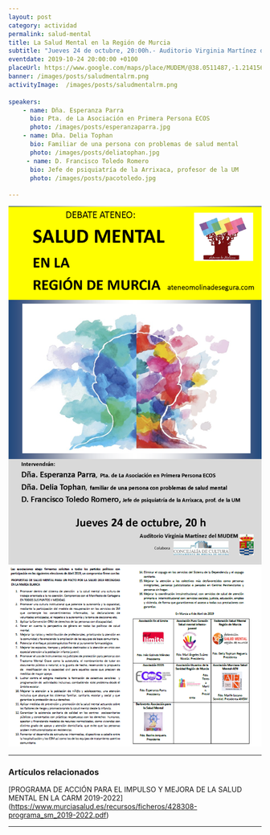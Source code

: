 ```yaml
---
layout: post
category: actividad
permalink: salud-mental
title: La Salud Mental en la Región de Murcia    
subtitle: "Jueves 24 de octubre, 20:00h.- Auditorio Virginia Martínez del MUDEM"
eventdate: 2019-10-24 20:00:00 +0100
placeUrl: https://www.google.com/maps/place/MUDEM/@38.0511487,-1.2141566,15z/data=!4m5!3m4!1s0x0:0xde6031502e1b4fbc!8m2!3d38.0511487!4d-1.2141566
banner: /images/posts/saludmentalrm.png
activityImage:  /images/posts/saludmentalrm.png  
     
speakers:  
    - name: Dña. Esperanza Parra 
      bio: Pta. de La Asociación en Primera Persona ECOS
      photo: /images/posts/esperanzaparra.jpg
    - name: Dña. Delia Tophan  
      bio: Familiar de una persona con problemas de salud mental  
      photo: /images/posts/deliatophan.jpg
     - name: D. Francisco Toledo Romero   
      bio: Jefe de psiquiatría de la Arrixaca, profesor de la UM  
      photo: /images/posts/pacotoledo.jpg

---
```


![cartel](/images/posts/saludmentalrm.png)  
![cartel](/images/posts/smmb1.png)  


***

### Artículos relacionados

[PROGRAMA DE ACCIÓN PARA EL IMPULSO Y MEJORA DE LA SALUD MENTAL EN LA CARM 2019-2022]  
(https://www.murciasalud.es/recursos/ficheros/428308-programa_sm_2019-2022.pdf)

***



